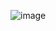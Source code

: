 ![image](https://user-images.githubusercontent.com/47828639/150800448-c70a5bbe-259d-45e4-92be-bd834b7eb31e.png)

